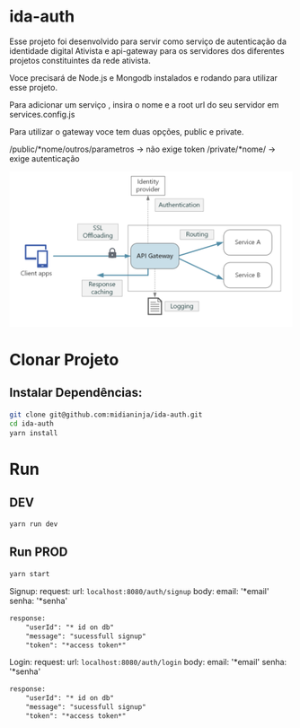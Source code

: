 # ida-auth

Esse projeto foi desenvolvido para servir como serviço de autenticação da identidade digital Ativista e api-gateway para os servidores dos diferentes projetos constituintes da rede ativista.

Voce precisará de Node.js e Mongodb instalados e rodando para utilizar esse projeto.

Para adicionar um serviço , insira o nome e a root url do seu servidor em services.config.js

Para utilizar o gateway voce tem duas opções, public e private.

 /public/*nome/outros/parametros  -> não exige token
 /private/*nome/  -> exige autenticação

![Alt text](/public/diagram.png?raw=true "diagram")


# Clonar Projeto

## Instalar Dependências:
```bash
git clone git@github.com:midianinja/ida-auth.git
cd ida-auth
yarn install
```

# Run 

## DEV
```bash
yarn run dev 
```

## Run PROD
```bash
yarn start
```

Signup: 
    request: 
        url: `localhost:8080/auth/signup` 
        body: 
            email: '*email'
            senha: '*senha'
        
    
    response: 
        "userId": "* id on db"
        "message": "sucessfull signup"
        "token": "*access token*"
    
  


Login: 
    request: 
        url: `localhost:8080/auth/login` 
        body: 
            email: '*email'
            senha: '*senha'
        
    
    response: 
        "userId": "* id on db"
        "message": "sucessfull signup"
        "token": "*access token*"
    
  
 








